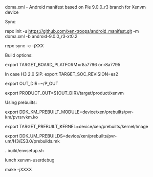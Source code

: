 doma.xml - Android manifest based on Pie 9.0.0_r3 branch for Xenvm device

Sync:

repo init -u https://github.com/xen-troops/android_manifest.git -m doma.xml -b android-9.0.0_r3-xt0.2

repo sync -c -jXXX

Build options:


export TARGET_BOARD_PLATFORM=r8a7796 or r8a7795

In case H3 2.0 SIP:  export TARGET_SOC_REVISION=es2

export OUT_DIR=~/P_OUT

export PRODUCT_OUT=${OUT_DIR}/target/product/xenvm

Using prebuilts:

export DDK_KM_PREBUILT_MODULE=device/xen/prebuilts/pvr-km/pvrsrvkm.ko

export TARGET_PREBUILT_KERNEL=device/xen/prebuilts/kernel/Image

export DDK_UM_PREBUILDS=device/xen/prebuilts/pvr-um/H3/ES3.0/prebuilds.mk

. build/envsetup.sh

lunch xenvm-userdebug

make -jXXXX
